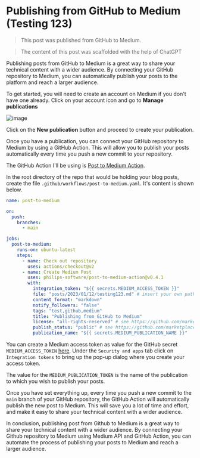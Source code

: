 # Publishing from GitHub to Medium (Testing 123)

> This post was published from GitHub to Medium.

> The content of this post was scaffolded with the help of ChatGPT

Publishing posts from GitHub to Medium is a great way to share your technical content with a wider audience. By connecting your GitHub repository to Medium, you can automatically publish your posts to the platform and reach a larger audience.

To get started, you will need to create an account on Medium if you don't have one already. Click on your account icon and go to **Manage publications**

![image](https://user-images.githubusercontent.com/6097630/212096645-f74c1b0d-031b-4a3e-b9ca-9dea42a405a7.png)

Click on the **New publication** button and proceed to create your publication.

Once you have a publication, you can connect your GitHub repository to Medium by using a GitHub Action. This will allow you to publish your posts automatically every time you push a new commit to your repository.

The GitHub Action I'll be using is [Post to Medium Action](https://github.com/marketplace/actions/post-to-medium-action).

In the root directory of the repo that would be holding your blog posts, create the file `.github/workflows/post-to-medium.yaml`. It's content is shown below.

```yaml
name: post-to-medium

on:
  push:
    branches:
      - main

jobs:
  post-to-medium:
    runs-on: ubuntu-latest
    steps:
      - name: Check out repository
        uses: actions/checkout@v2
      - name: Create Medium Post
        uses: philips-software/post-to-medium-action@v0.4.1
        with:
          integration_token: "${{ secrets.MEDIUM_ACCESS_TOKEN }}"
          file: "posts/2023/01/12/testing123.md" # insert your own path here
          content_format: "markdown"
          notify_followers: "false"
          tags: "test,github,medium"
          title: "Publishing from GitHub to Medium"
          license: "all-rights-reserved" # see https://github.com/marketplace/actions/post-to-medium-action for other options
          publish_status: "public" # see https://github.com/marketplace/actions/post-to-medium-action for other options
          publication_name: "${{ secrets.MEDIUM_PUBLICATION_NAME }}"
```

You can create a Medium access token as value for the GitHub secret `MEDIUM_ACCESS_TOKEN` [here](https://medium.com/me/settings). Under the `Security and apps` tab click on `Integration tokens` to bring up the pop-up dialog where you create your access token.

The value for the `MEDIUM_PUBLICATION_TOKEN` is the name of the publication to which you wish to publish your posts.

Once you have set everything up, every time you push a new commit to the `main` branch of your GitHub repository, the GitHub Action will automatically publish the new post to Medium. This will save you a lot of time and effort, and make it easy to share your technical content with a wider audience.

In conclusion, publishing post from Github to Medium is a great way to share your technical content with a wider audience. By connecting your Github repository to Medium using Medium API and GitHub Action, you can automate the process of publishing your posts to Medium and reach a larger audience.

